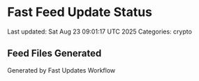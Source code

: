 # Fast Feed Update Status
Last updated: Sat Aug 23 09:01:17 UTC 2025
Categories: crypto

## Feed Files Generated

Generated by Fast Updates Workflow
